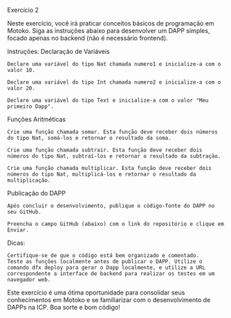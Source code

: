 Exercício 2

Neste exercício, você irá praticar conceitos básicos de programação em Motoko. Siga as instruções abaixo para desenvolver um DAPP simples, focado apenas no backend (não é necessário frontend).

Instruções:
Declaração de Variáveis

    Declare uma variável do tipo Nat chamada numero1 e inicialize-a com o valor 10.

    Declare uma variável do tipo Int chamada numero2 e inicialize-a com o valor 20.

    Declare uma variável do tipo Text e inicialize-a com o valor "Meu primeiro Dapp".

Funções Aritméticas

    Crie uma função chamada somar. Esta função deve receber dois números do tipo Nat, somá-los e retornar o resultado da soma.

    Crie uma função chamada subtrair. Esta função deve receber dois números do tipo Nat, subtraí-los e retornar o resultado da subtração.

    Crie uma função chamada multiplicar. Esta função deve receber dois números do tipo Nat, multiplicá-los e retornar o resultado da multiplicação.

Publicação do DAPP

    Após concluir o desenvolvimento, publique o código-fonte do DAPP no seu GitHub.

    Preencha o campo GitHub (abaixo) com o link do repositório e clique em Enviar.

Dicas:

    Certifique-se de que o código está bem organizado e comentado.
    Teste as funções localmente antes de publicar o DAPP. Utilize o comando dfx deploy para gerar o Dapp localmente, e utilize a URL correspondente a interface de backend para realizar os testes em um navegador web.

Este exercício é uma ótima oportunidade para consolidar seus conhecimentos em Motoko e se familiarizar com o desenvolvimento de DAPPs na ICP. Boa sorte e bom código!
